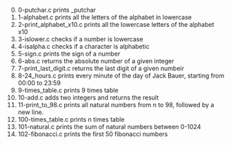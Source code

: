 0. 0-putchar.c prints _putchar
1. 1-alphabet.c prints all the letters of the alphabet in lowercase
2. 2-print_alphabet_x10.c prints all the lowercase letters of the alphabet x10
3. 3-islower.c checks if a number is lowercase
4. 4-isalpha.c checks if a character is alphabetic
5. 5-sign.c prints the sign of a number
6. 6-abs.c returns the absolute number of a given integer
7. 7-print_last_digit.c returns the last digit of a given numbeir
8. 8-24_hours.c prints every minute of the day of Jack Bauer, starting from 00:00 to 23:59
9. 9-times_table.c prints 9 times table
10. 10-add.c adds two integers and returns the result
11. 11-print_to_98.c prints all natural numbers from n to 98, followed by a new line.
12. 100-times_table.c prints n times table
13. 101-natural.c prints the sum of natural numbers between 0-1024
14. 102-fibonacci.c prints the first 50 fibonacci numbers
